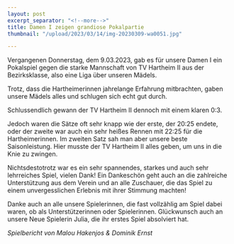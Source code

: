 ```yaml
---
layout: post
excerpt_separator: "<!--more-->"
title: Damen I zeigen grandiose Pokalpartie
thumbnail: "/upload/2023/03/14/img-20230309-wa0051.jpg"

---
```

Vergangenen Donnerstag, dem 9.03.2023, gab es für unsere Damen I ein Pokalspiel gegen die starke Mannschaft von TV Hartheim II aus der Bezirksklasse, also eine Liga über unseren Mädels.

Trotz, dass die Hartheimerinnen jahrelange Erfahrung mitbrachten, gaben unsere Mädels alles und schlugen sich echt gut durch.

Schlussendlich gewann der TV Hartheim II dennoch mit einem klaren 0:3.

Jedoch waren die Sätze oft sehr knapp wie der erste, der 20:25 endete, oder der zweite war auch ein sehr heißes Rennen mit 22:25 für die Hartheimerinnen. Im zweiten Satz sah man aber unsere beste Saisonleistung. Hier musste der TV Hartheim II alles geben, um uns in die Knie zu zwingen.

Nichtsdestotrotz war es ein sehr spannendes, starkes und auch sehr lehrreiches Spiel, vielen Dank! Ein Dankeschön geht auch an die zahlreiche Unterstützung aus dem Verein und an alle Zuschauer, die das Spiel zu einem unvergesslichen Erlebnis mit ihrer Stimmung machten!

Danke auch an alle unsere Spielerinnen, die fast vollzählig am Spiel dabei waren, ob als Unterstützerinnen oder Spielerinnen. Glückwunsch auch an unsere Neue Spielerin Julia, die ihr erstes Spiel absolviert hat.

_Spielbericht von Malou Hakenjos & Dominik Ernst_